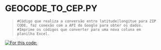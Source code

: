 # GEOCODE_TO_CEP.PY

> `#Código que realiza a conversão entre latitude|longitue para ZIP CODE, faz conexão com a API do Google para obter os dados. `
> `#Imprime os códigos que converter para uma nova coluna em planilha Excel. `

[![For this code:](https://skillicons.dev/icons?i=py,git,github)](https://skillicons.dev)
